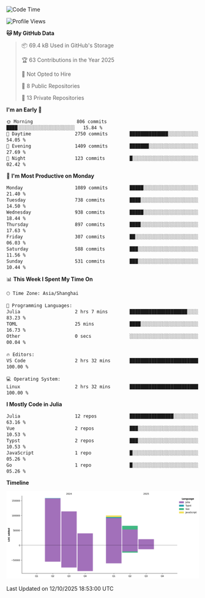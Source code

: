 <!--START_SECTION:waka-->
![Code Time](http://img.shields.io/badge/Code%20Time-801%20hrs%2015%20mins-blue)

![Profile Views](http://img.shields.io/badge/Profile%20Views-1-blue)

**🐱 My GitHub Data** 

> 📦 69.4 kB Used in GitHub's Storage 
 > 
> 🏆 63 Contributions in the Year 2025
 > 
> 🚫 Not Opted to Hire
 > 
> 📜 8 Public Repositories 
 > 
> 🔑 13 Private Repositories 
 > 
**I'm an Early 🐤** 

```text
🌞 Morning                806 commits         ████░░░░░░░░░░░░░░░░░░░░░   15.84 % 
🌆 Daytime                2750 commits        ██████████████░░░░░░░░░░░   54.05 % 
🌃 Evening                1409 commits        ███████░░░░░░░░░░░░░░░░░░   27.69 % 
🌙 Night                  123 commits         █░░░░░░░░░░░░░░░░░░░░░░░░   02.42 % 
```
📅 **I'm Most Productive on Monday** 

```text
Monday                   1089 commits        █████░░░░░░░░░░░░░░░░░░░░   21.40 % 
Tuesday                  738 commits         ████░░░░░░░░░░░░░░░░░░░░░   14.50 % 
Wednesday                938 commits         █████░░░░░░░░░░░░░░░░░░░░   18.44 % 
Thursday                 897 commits         ████░░░░░░░░░░░░░░░░░░░░░   17.63 % 
Friday                   307 commits         ██░░░░░░░░░░░░░░░░░░░░░░░   06.03 % 
Saturday                 588 commits         ███░░░░░░░░░░░░░░░░░░░░░░   11.56 % 
Sunday                   531 commits         ███░░░░░░░░░░░░░░░░░░░░░░   10.44 % 
```


📊 **This Week I Spent My Time On** 

```text
🕑︎ Time Zone: Asia/Shanghai

💬 Programming Languages: 
Julia                    2 hrs 7 mins        █████████████████████░░░░   83.23 % 
TOML                     25 mins             ████░░░░░░░░░░░░░░░░░░░░░   16.73 % 
Other                    0 secs              ░░░░░░░░░░░░░░░░░░░░░░░░░   00.04 % 

🔥 Editors: 
VS Code                  2 hrs 32 mins       █████████████████████████   100.00 % 

💻 Operating System: 
Linux                    2 hrs 32 mins       █████████████████████████   100.00 % 
```

**I Mostly Code in Julia** 

```text
Julia                    12 repos            ████████████████░░░░░░░░░   63.16 % 
Vue                      2 repos             ███░░░░░░░░░░░░░░░░░░░░░░   10.53 % 
Typst                    2 repos             ███░░░░░░░░░░░░░░░░░░░░░░   10.53 % 
JavaScript               1 repo              █░░░░░░░░░░░░░░░░░░░░░░░░   05.26 % 
Go                       1 repo              █░░░░░░░░░░░░░░░░░░░░░░░░   05.26 % 
```



**Timeline**

![Lines of Code chart](https://raw.githubusercontent.com/DimhamT/DimhamT/main/assets/bar_graph.png)


 Last Updated on 12/10/2025 18:53:00 UTC
<!--END_SECTION:waka-->



<!--
**dhtantoy/dhtantoy** is a ✨ _special_ ✨ repository because its `README.md` (this file) appears on your GitHub profile.

Here are some ideas to get you started:

- 🔭 I’m currently working on ...
- 🌱 I’m currently learning ...
- 👯 I’m looking to collaborate on ...
- 🤔 I’m looking for help with ...
- 💬 Ask me about ...
- 📫 How to reach me: ...
- 😄 Pronouns: ...
- ⚡ Fun fact: ...
-->
